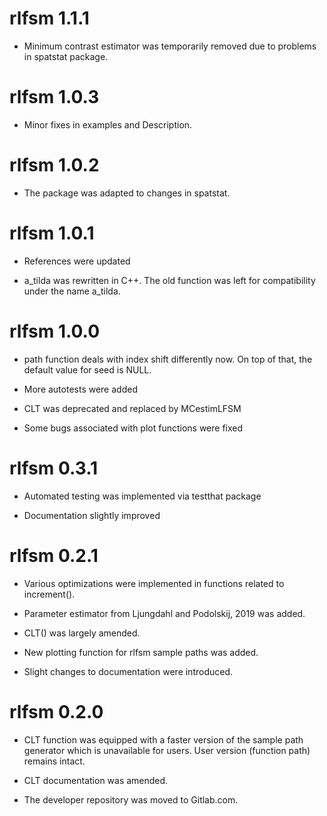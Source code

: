 # rlfsm 1.1.1

* Minimum contrast estimator was temporarily removed due to problems in spatstat package.

# rlfsm 1.0.3

* Minor fixes in examples and Description.

# rlfsm 1.0.2

* The package was adapted to changes in spatstat.

# rlfsm 1.0.1

* References were updated

* a_tilda was rewritten in C++. The old function was left for compatibility under the name a_tilda.

# rlfsm 1.0.0

* path function deals with index shift differently now. On top of that, the default value for seed is NULL.

* More autotests were added

* CLT was deprecated and replaced by MCestimLFSM

* Some bugs associated with plot functions were fixed

# rlfsm 0.3.1

* Automated testing was implemented via testthat package

* Documentation slightly improved

# rlfsm 0.2.1

* Various optimizations were implemented in functions related to increment().

* Parameter estimator from Ljungdahl and Podolskij, 2019 was added.

* CLT() was largely amended.

* New plotting function for rlfsm sample paths was added.

* Slight changes to documentation were introduced.

# rlfsm 0.2.0

* CLT function was equipped with a faster version of the sample path generator which is unavailable for users. User version (function path) remains intact.

* CLT documentation was amended.

* The developer repository was moved to Gitlab.com.
